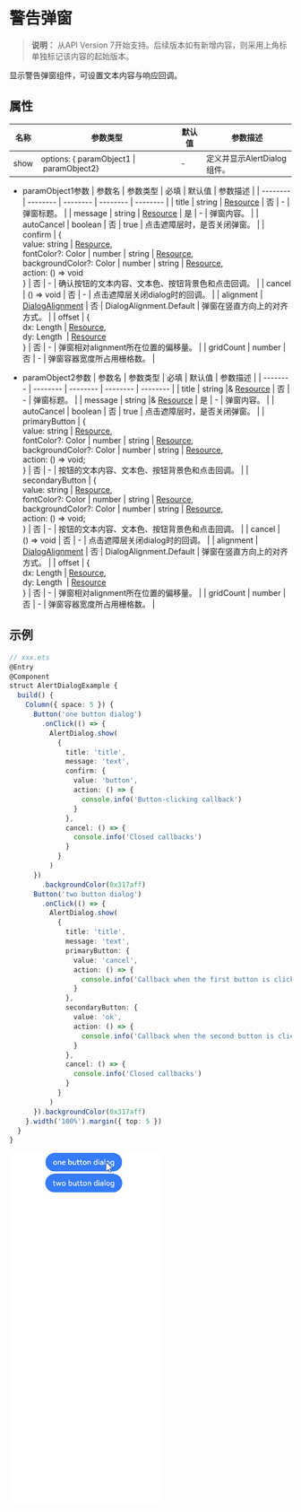 # 警告弹窗

>  **说明：**
> 从API Version 7开始支持。后续版本如有新增内容，则采用上角标单独标记该内容的起始版本。


显示警告弹窗组件，可设置文本内容与响应回调。


## 属性

| 名称 | 参数类型 | 默认值 | 参数描述 |
| -------- | -------- | -------- | -------- |
| show | options:&nbsp;{&nbsp;paramObject1&nbsp;\|&nbsp;paramObject2} | - | 定义并显示AlertDialog组件。 |

- paramObject1参数
  | 参数名 | 参数类型 | 必填 | 默认值 | 参数描述 |
  | -------- | -------- | -------- | -------- | -------- |
  | title | string&nbsp;\|&nbsp;[Resource](../../ui/ts-types.md#resource类型) | 否 | - | 弹窗标题。 |
  | message | string&nbsp;\|&nbsp;[Resource](../../ui/ts-types.md#resource类型) | 是 | - | 弹窗内容。 |
  | autoCancel | boolean | 否 | true | 点击遮障层时，是否关闭弹窗。 |
  | confirm | {<br/>value:&nbsp;string&nbsp;\|&nbsp;[Resource](../../ui/ts-types.md#resource类型),<br/>fontColor?:&nbsp;Color&nbsp;\|&nbsp;number&nbsp;\|&nbsp;string&nbsp;\|&nbsp;[Resource](../../ui/ts-types.md#resource类型),<br/>backgroundColor?:&nbsp;Color&nbsp;\|&nbsp;number&nbsp;\|&nbsp;string&nbsp;\|&nbsp;[Resource](../../ui/ts-types.md#resource类型),<br/>action:&nbsp;()&nbsp;=&gt;&nbsp;void<br/>} | 否 | - | 确认按钮的文本内容、文本色、按钮背景色和点击回调。 |
  | cancel | ()&nbsp;=&gt;&nbsp;void | 否 | - | 点击遮障层关闭dialog时的回调。 |
  | alignment | [DialogAlignment](ts-methods-custom-dialog-box.md) | 否 | DialogAlignment.Default | 弹窗在竖直方向上的对齐方式。 |
  | offset | {<br/>dx:&nbsp;Length&nbsp;\|&nbsp;[Resource](../../ui/ts-types.md#resource类型),<br/>dy:&nbsp;Length&nbsp;&nbsp;\|&nbsp;[Resource](../../ui/ts-types.md#resource类型)<br/>} | 否 | - | 弹窗相对alignment所在位置的偏移量。 |
  | gridCount | number | 否 | - | 弹窗容器宽度所占用栅格数。 |

- paramObject2参数
  | 参数名 | 参数类型 | 必填 | 默认值 | 参数描述 |
  | -------- | -------- | -------- | -------- | -------- |
  | title | string&nbsp;\|&&nbsp;[Resource](../../ui/ts-types.md#resource类型) | 否 | - | 弹窗标题。 |
  | message | string&nbsp;\|&&nbsp;[Resource](../../ui/ts-types.md#resource类型) | 是 | - | 弹窗内容。 |
  | autoCancel | boolean | 否 | true | 点击遮障层时，是否关闭弹窗。 |
  | primaryButton | {<br/>value:&nbsp;string&nbsp;\|&nbsp;[Resource](../../ui/ts-types.md#resource类型),<br/>fontColor?:&nbsp;Color&nbsp;\|&nbsp;number&nbsp;\|&nbsp;string&nbsp;\|&nbsp;[Resource](../../ui/ts-types.md#resource类型),<br/>backgroundColor?:&nbsp;Color&nbsp;\|&nbsp;number&nbsp;\|&nbsp;string&nbsp;\|&nbsp;[Resource](../../ui/ts-types.md#resource类型),<br/>action:&nbsp;()&nbsp;=&gt;&nbsp;void;<br/>} | 否 | - | 按钮的文本内容、文本色、按钮背景色和点击回调。 |
  | secondaryButton | {<br/>value:&nbsp;string&nbsp;\|&nbsp;[Resource](../../ui/ts-types.md#resource类型),<br/>fontColor?:&nbsp;Color&nbsp;\|&nbsp;number&nbsp;\|&nbsp;string&nbsp;\|&nbsp;[Resource](../../ui/ts-types.md#resource类型),<br/>backgroundColor?:&nbsp;Color&nbsp;\|&nbsp;number&nbsp;\|&nbsp;string&nbsp;\|&nbsp;[Resource](../../ui/ts-types.md#resource类型),<br/>action:&nbsp;()&nbsp;=&gt;&nbsp;void;<br/>} | 否 | - | 按钮的文本内容、文本色、按钮背景色和点击回调。 |
  | cancel | ()&nbsp;=&gt;&nbsp;void | 否 | - | 点击遮障层关闭dialog时的回调。 |
  | alignment | [DialogAlignment](ts-methods-custom-dialog-box.md) | 否 | DialogAlignment.Default | 弹窗在竖直方向上的对齐方式。 |
  | offset | {<br/>dx:&nbsp;Length&nbsp;\|&nbsp;[Resource](../../ui/ts-types.md#resource类型),<br/>dy:&nbsp;Length&nbsp;&nbsp;\|&nbsp;[Resource](../../ui/ts-types.md#resource类型)<br/>} | 否 | - | 弹窗相对alignment所在位置的偏移量。 |
  | gridCount | number | 否 | - | 弹窗容器宽度所占用栅格数。 |


## 示例

```ts
// xxx.ets
@Entry
@Component
struct AlertDialogExample {
  build() {
    Column({ space: 5 }) {
      Button('one button dialog')
        .onClick(() => {
          AlertDialog.show(
            {
              title: 'title',
              message: 'text',
              confirm: {
                value: 'button',
                action: () => {
                  console.info('Button-clicking callback')
                }
              },
              cancel: () => {
                console.info('Closed callbacks')
              }
            }
          )
      })
        .backgroundColor(0x317aff)
      Button('two button dialog')
        .onClick(() => {
          AlertDialog.show(
            {
              title: 'title',
              message: 'text',
              primaryButton: {
                value: 'cancel',
                action: () => {
                  console.info('Callback when the first button is clicked')
                }
              },
              secondaryButton: {
                value: 'ok',
                action: () => {
                  console.info('Callback when the second button is clicked')
                }
              },
              cancel: () => {
                console.info('Closed callbacks')
              }
            }
          )
      }).backgroundColor(0x317aff)
    }.width('100%').margin({ top: 5 })
  }
}
```

![zh-cn_image_0000001174582844](figures/zh-cn_image_0000001174582844.gif)
